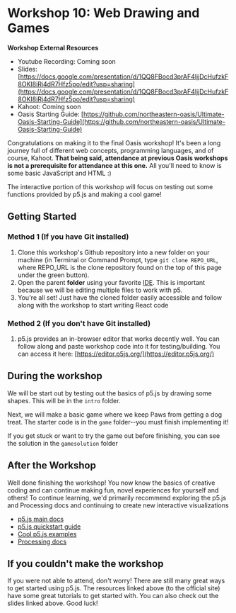 # Workshop 10: Web Drawing and Games

**Workshop External Resources**

  *  Youtube Recording: Coming soon
  *  Slides: [https://docs.google.com/presentation/d/1QQ8FBocd3prAF4ljjDcHufzkF8OKI8iRj4dR7Hfz5po/edit?usp=sharing](https://docs.google.com/presentation/d/1QQ8FBocd3prAF4ljjDcHufzkF8OKI8iRj4dR7Hfz5po/edit?usp=sharing)
  * Kahoot: Coming soon
  * Oasis Starting Guide: [https://github.com/northeastern-oasis/Ultimate-Oasis-Starting-Guide](https://github.com/northeastern-oasis/Ultimate-Oasis-Starting-Guide)

Congratulations on making it to the final Oasis workshop! It's been a long journey full of different web concepts, programming languages, and of course, Kahoot. **That being said, attendance at previous Oasis workshops is not a prerequisite for attendance at this one.** All you'll need to know is some basic JavaScript and HTML :)

The interactive portion of this workshop will focus on testing out some functions provided by p5.js and making a cool game! 

## Getting Started

### Method 1 (If you have Git installed)

1. Clone this workshop's Github repository into a new folder on your machine (in Terminal or Command Prompt, type `git clone REPO_URL`, where REPO_URL is the clone repository found on the top of this page under the green button). 
2. Open the parent **folder** using your favorite [IDE](https://github.com/northeastern-oasis/Ultimate-Oasis-Starting-Guide/tree/master/IDEs). This is important because we will be editing multiple files to work with p5.
3. You're all set! Just have the cloned folder easily accessible and follow along with the workshop to start writing React code

### Method 2 (If you don't have Git installed)

1. p5.js provides an in-browser editor that works decently well. You can follow along and paste workshop code into it for testing/building. You can access it here: [https://editor.p5js.org/](https://editor.p5js.org/)

## During the workshop

We will be start out by testing out the basics of p5.js by drawing some shapes. This will be in the `intro` folder.

Next, we will make a basic game where we keep Paws from getting a dog treat. The starter code is in the `game` folder--you must finish implementing it!

If you get stuck or want to try the game out before finishing, you can see the solution in the `gamesolution` folder

## After the Workshop

Well done finishing the workshop! You now know the basics of creative coding and can continue making fun, novel experiences for yourself and others! To continue learning, we'd primarily recommend exploring the p5.js and Processing docs and continuing to create new interactive visualizations

  *   [p5.js main docs](https://p5js.org/)
  *   [p5.js quickstart guide](https://p5js.org/get-started/)
  *   [Cool p5.js examples](https://p5js.org/examples/)
  *   [Processing docs](https://processing.org/tutorials/)

## If you couldn't make the workshop

If you were not able to attend, don't worry! There are still many great ways to get started using p5.js. The resources linked above (to the official site) have some great tutorials to get started with. You can also check out the slides linked above. Good luck!
